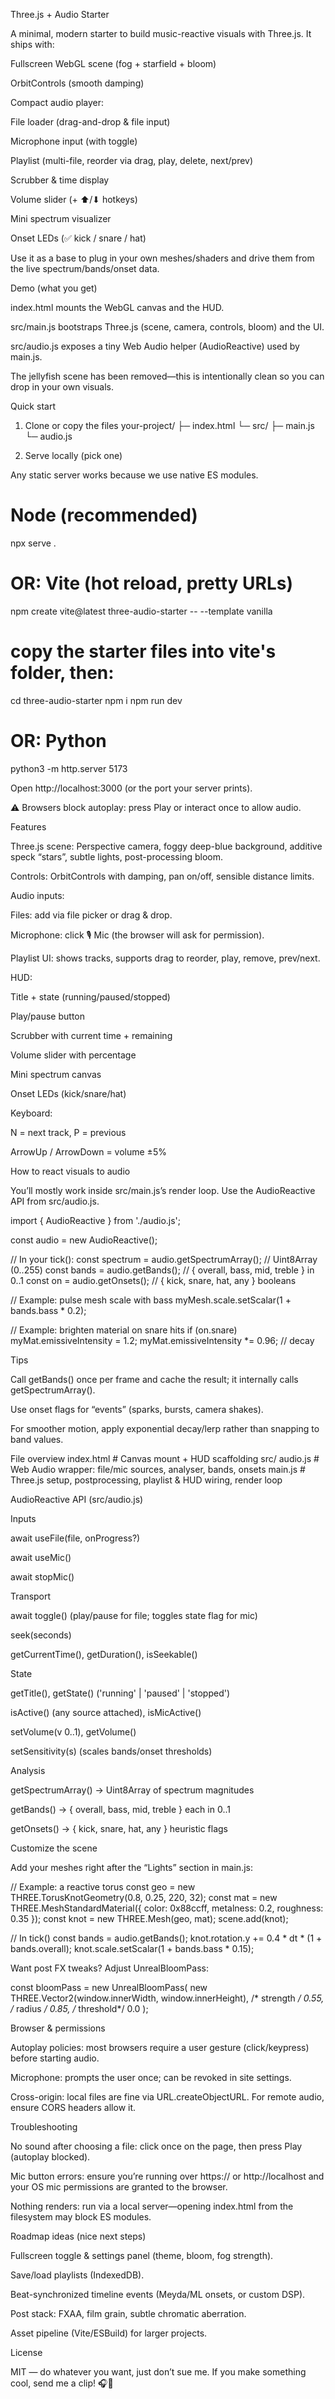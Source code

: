 Three.js + Audio Starter

A minimal, modern starter to build music-reactive visuals with Three.js.
It ships with:

Fullscreen WebGL scene (fog + starfield + bloom)

OrbitControls (smooth damping)

Compact audio player:

File loader (drag-and-drop & file input)

Microphone input (with toggle)

Playlist (multi-file, reorder via drag, play, delete, next/prev)

Scrubber & time display

Volume slider (+ ⬆/⬇ hotkeys)

Mini spectrum visualizer

Onset LEDs (✅ kick / snare / hat)

Use it as a base to plug in your own meshes/shaders and drive them from the live spectrum/bands/onset data.

Demo (what you get)

index.html mounts the WebGL canvas and the HUD.

src/main.js bootstraps Three.js (scene, camera, controls, bloom) and the UI.

src/audio.js exposes a tiny Web Audio helper (AudioReactive) used by main.js.

The jellyfish scene has been removed—this is intentionally clean so you can drop in your own visuals.

Quick start
1) Clone or copy the files
your-project/
├─ index.html
└─ src/
   ├─ main.js
   └─ audio.js

2) Serve locally (pick one)

Any static server works because we use native ES modules.

# Node (recommended)
npx serve .

# OR: Vite (hot reload, pretty URLs)
npm create vite@latest three-audio-starter -- --template vanilla
# copy the starter files into vite's folder, then:
cd three-audio-starter
npm i
npm run dev

# OR: Python
python3 -m http.server 5173


Open http://localhost:3000
 (or the port your server prints).

⚠️ Browsers block autoplay: press Play or interact once to allow audio.

Features

Three.js scene: Perspective camera, foggy deep-blue background, additive speck “stars”, subtle lights, post-processing bloom.

Controls: OrbitControls with damping, pan on/off, sensible distance limits.

Audio inputs:

Files: add via file picker or drag & drop.

Microphone: click 🎙️ Mic (the browser will ask for permission).

Playlist UI: shows tracks, supports drag to reorder, play, remove, prev/next.

HUD:

Title + state (running/paused/stopped)

Play/pause button

Scrubber with current time + remaining

Volume slider with percentage

Mini spectrum canvas

Onset LEDs (kick/snare/hat)

Keyboard:

N = next track, P = previous

ArrowUp / ArrowDown = volume ±5%

How to react visuals to audio

You’ll mostly work inside src/main.js’s render loop.
Use the AudioReactive API from src/audio.js.

import { AudioReactive } from './audio.js';

const audio = new AudioReactive();

// In your tick():
const spectrum = audio.getSpectrumArray(); // Uint8Array (0..255)
const bands = audio.getBands();            // { overall, bass, mid, treble } in 0..1
const on = audio.getOnsets();              // { kick, snare, hat, any } booleans

// Example: pulse mesh scale with bass
myMesh.scale.setScalar(1 + bands.bass * 0.2);

// Example: brighten material on snare hits
if (on.snare) myMat.emissiveIntensity = 1.2;
myMat.emissiveIntensity *= 0.96; // decay


Tips

Call getBands() once per frame and cache the result; it internally calls getSpectrumArray().

Use onset flags for “events” (sparks, bursts, camera shakes).

For smoother motion, apply exponential decay/lerp rather than snapping to band values.

File overview
index.html     # Canvas mount + HUD scaffolding
src/
  audio.js     # Web Audio wrapper: file/mic sources, analyser, bands, onsets
  main.js      # Three.js setup, postprocessing, playlist & HUD wiring, render loop

AudioReactive API (src/audio.js)

Inputs

await useFile(file, onProgress?)

await useMic()

await stopMic()

Transport

await toggle() (play/pause for file; toggles state flag for mic)

seek(seconds)

getCurrentTime(), getDuration(), isSeekable()

State

getTitle(), getState() ('running' | 'paused' | 'stopped')

isActive() (any source attached), isMicActive()

setVolume(v 0..1), getVolume()

setSensitivity(s) (scales bands/onset thresholds)

Analysis

getSpectrumArray() → Uint8Array of spectrum magnitudes

getBands() → { overall, bass, mid, treble } each in 0..1

getOnsets() → { kick, snare, hat, any } heuristic flags

Customize the scene

Add your meshes right after the “Lights” section in main.js:

// Example: a reactive torus
const geo = new THREE.TorusKnotGeometry(0.8, 0.25, 220, 32);
const mat = new THREE.MeshStandardMaterial({ color: 0x88ccff, metalness: 0.2, roughness: 0.35 });
const knot = new THREE.Mesh(geo, mat);
scene.add(knot);

// In tick()
const bands = audio.getBands();
knot.rotation.y += 0.4 * dt * (1 + bands.overall);
knot.scale.setScalar(1 + bands.bass * 0.15);


Want post FX tweaks? Adjust UnrealBloomPass:

const bloomPass = new UnrealBloomPass(
  new THREE.Vector2(window.innerWidth, window.innerHeight),
  /* strength */ 0.55,
  /* radius   */ 0.85,
  /* threshold*/ 0.0
);

Browser & permissions

Autoplay policies: most browsers require a user gesture (click/keypress) before starting audio.

Microphone: prompts the user once; can be revoked in site settings.

Cross-origin: local files are fine via URL.createObjectURL. For remote audio, ensure CORS headers allow it.

Troubleshooting

No sound after choosing a file: click once on the page, then press Play (autoplay blocked).

Mic button errors: ensure you’re running over https:// or http://localhost and your OS mic permissions are granted to the browser.

Nothing renders: run via a local server—opening index.html from the filesystem may block ES modules.

Roadmap ideas (nice next steps)

Fullscreen toggle & settings panel (theme, bloom, fog strength).

Save/load playlists (IndexedDB).

Beat-synchronized timeline events (Meyda/ML onsets, or custom DSP).

Post stack: FXAA, film grain, subtle chromatic aberration.

Asset pipeline (Vite/ESBuild) for larger projects.

License

MIT — do whatever you want, just don’t sue me.
If you make something cool, send me a clip! 🎧🫶